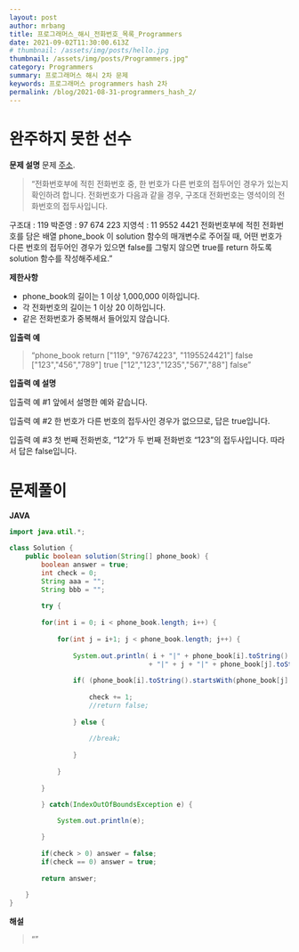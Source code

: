 ```yaml
---
layout: post
author: mrbang
title: 프로그래머스_해시_전화번호_목록_Programmers
date: 2021-09-02T11:30:00.613Z
# thumbnail: /assets/img/posts/hello.jpg
thumbnail: /assets/img/posts/Programmers.jpg"
category: Programmers
summary: 프로그래머스 해시 2차 문제 
keywords: 프로그래머스 programmers hash 2차 
permalink: /blog/2021-08-31-programmers_hash_2/
---
```

# 완주하지 못한 선수

**문제 설명** 문제 [주소](https://programmers.co.kr/learn/courses/30/lessons/42577).

> “전화번호부에 적힌 전화번호 중, 한 번호가 다른 번호의 접두어인 경우가 있는지 확인하려 합니다.
전화번호가 다음과 같을 경우, 구조대 전화번호는 영석이의 전화번호의 접두사입니다.

구조대 : 119
박준영 : 97 674 223
지영석 : 11 9552 4421
전화번호부에 적힌 전화번호를 담은 배열 phone_book 이 solution 함수의 매개변수로 주어질 때, 어떤 번호가 다른 번호의 접두어인 경우가 있으면 false를 그렇지 않으면 true를 return 하도록 solution 함수를 작성해주세요.”

**제한사항** 

* phone_book의 길이는 1 이상 1,000,000 이하입니다.
* 각 전화번호의 길이는 1 이상 20 이하입니다.
* 같은 전화번호가 중복해서 들어있지 않습니다.

**입출력 예** 

> “phone_book	return
["119", "97674223", "1195524421"]	false
["123","456","789"]	true
["12","123","1235","567","88"]	false”

**입출력 예 설명** 

입출력 예 #1
앞에서 설명한 예와 같습니다.

입출력 예 #2
한 번호가 다른 번호의 접두사인 경우가 없으므로, 답은 true입니다.

입출력 예 #3
첫 번째 전화번호, “12”가 두 번째 전화번호 “123”의 접두사입니다. 따라서 답은 false입니다.

# 문제풀이 

**JAVA** 
```java
import java.util.*;

class Solution {
    public boolean solution(String[] phone_book) {
        boolean answer = true;
        int check = 0;     
        String aaa = "";
        String bbb = "";
        
        try {
        
        for(int i = 0; i < phone_book.length; i++) {       
            
            for(int j = i+1; j < phone_book.length; j++) {   
                
                System.out.println( i + "|" + phone_book[i].toString() 
                                   + "|" + j + "|" + phone_book[j].toString() + "####" );
                
                if( (phone_book[i].toString().startsWith(phone_book[j].toString()) ) && (phone_book[i].toString() != phone_book[j].toString()) ) {
                    
                    check += 1;  
                    //return false;
                    
                } else {
                    
                    //break;
                    
                } 
                 
            }
      
        }
            
        } catch(IndexOutOfBoundsException e) {

			System.out.println(e);

		}
            
        if(check > 0) answer = false; 
        if(check == 0) answer = true; 
        
        return answer;
        
    }
}
```

**해설** 

> “”
